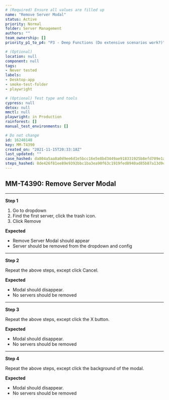 ```yaml
---
# (Required) Ensure all values are filled up
name: "Remove Server Modal"
status: Active
priority: Normal
folder: Server Management
authors: ""
team_ownership: []
priority_p1_to_p4: "P3 - Deep Functions (Do extensive scenarios work?)"

# (Optional)
location: null
component: null
tags: 
- Never tested
labels: 
- Desktop-app
- smoke-test-folder
- playwright

# (Optional) Test type and tools
cypress: null
detox: null
mmctl: null
playwright: in Production
rainforest: []
manual_test_environments: []

# Do not change
id: 16240148
key: MM-T4390
created_on: "2021-11-15T20:33:18Z"
last_updated: ""
case_hashed: da804a5aa8a0d9ee6d1e5bcc16e5e8bd3449ae918331925b8efd709e1a6a010cb36dc8f4622d748c408990308e3727f8
steps_hashed: 8de426f81ee89e9392bbc1ba3ea90f63c1919fed8940ad85b87a13d9cc2014350a2033e0fb507f148eb50956dd023010
---
```


<!-- (Auto-generated) Based on frontmatter's "key" and "name" -->

## MM-T4390: Remove Server Modal

---

**Step 1**

1. Go to dropdown
2. Find the first server, click the trash icon.
3. Click Remove

**Expected**

- Remove Server Modal should appear
- Server should be removed from the dropdown and config

---

**Step 2**

Repeat the above steps, except click Cancel.

**Expected**

- Modal should disappear.
- No servers should be removed

---

**Step 3**

Repeat the above steps, except click the X button.

**Expected**

- Modal should disappear.
- No servers should be removed

---

**Step 4**

Repeat the above steps, except click the background of the modal.

**Expected**

- Modal should disappear.
- No servers should be removed
